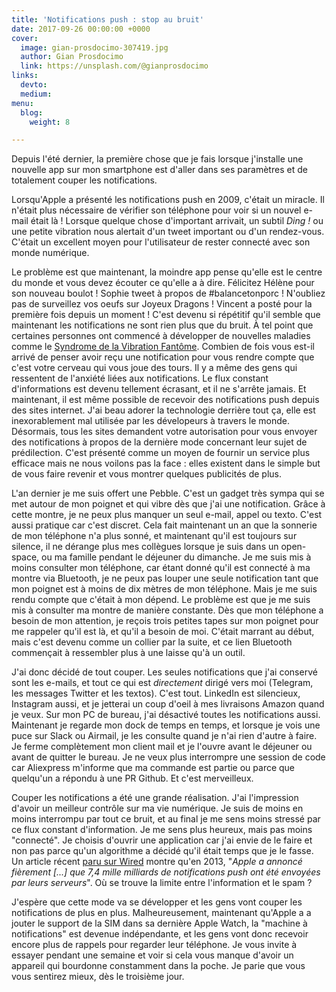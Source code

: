 ```yaml
---
title: 'Notifications push : stop au bruit'
date: 2017-09-26 00:00:00 +0000
cover:
  image: gian-prosdocimo-307419.jpg
  author: Gian Prosdocimo
  link: https://unsplash.com/@gianprosdocimo
links:
  devto: 
  medium: 
menu:
  blog:
    weight: 8

---
```

Depuis l'été dernier, la première chose que je fais lorsque j'installe une nouvelle app sur mon smartphone est d'aller dans ses paramètres et de totalement couper les notifications.

Lorsqu'Apple a présenté les notifications push en 2009, c'était un miracle. Il n'était plus nécessaire de vérifier son téléphone pour voir si un nouvel e-mail était là ! Lorsque quelque chose d'important arrivait, un subtil *Ding !* ou une petite vibration nous alertait d'un tweet important ou d'un rendez-vous. C'était un excellent moyen pour l'utilisateur de rester connecté avec son monde numérique.

Le problème est que maintenant, la moindre app pense qu'elle est le centre du monde et vous devez écouter ce qu'elle a à dire. Félicitez Hélène pour son nouveau boulot ! Sophie tweet à propos de #balancetonporc ! N'oubliez pas de surveillez vos oeufs sur Joyeux Dragons ! Vincent a posté pour la première fois depuis un moment ! C'est devenu si répétitif qu'il semble que maintenant les notifications ne sont rien plus que du bruit. À tel point que certaines personnes ont commencé à développer de nouvelles maladies comme le [Syndrome de la Vibration Fantôme](https://en.wikipedia.org/wiki/Phantom_vibration_syndrome). Combien de fois vous est-il arrivé de penser avoir reçu une notification pour vous rendre compte que c'est votre cerveau qui vous joue des tours. Il y a même des gens qui ressentent de l'anxiété liées aux notifications. Le flux constant d'informations est devenu tellement écrasant, et il ne s'arrête jamais. Et maintenant, il est même possible de recevoir des notifications push depuis des sites internet. J'ai beau adorer la technologie derrière tout ça, elle est inexorablement mal utilisée par les dévelopeurs à travers le monde. Désormais, tous les sites demandent votre autorisation pour vous envoyer des notifications à propos de la dernière mode concernant leur sujet de prédilection. C'est présenté comme un moyen de fournir un service plus efficace mais ne nous voilons pas la face : elles existent dans le simple but de vous faire revenir et vous montrer quelques publicités de plus.

L'an dernier je me suis offert une Pebble. C'est un gadget très sympa qui se met autour de mon poignet et qui vibre dès que j'ai une notification. Grâce à cette montre, je ne peux plus manquer un seul e-mail, appel ou texto. C'est aussi pratique car c'est discret. Cela fait maintenant un an que la sonnerie de mon téléphone n'a plus sonné, et maintenant qu'il est toujours sur silence, il ne dérange plus mes collègues lorsque je suis dans un open-space, ou ma famille pendant le déjeuner du dimanche. Je me suis mis à moins consulter mon téléphone, car étant donné qu'il est connecté à ma montre via Bluetooth, je ne peux pas louper une seule notification tant que mon poignet est à moins de dix mètres de mon téléphone. Mais je me suis rendu compte que c'était à mon dépend. Le problème est que je me suis mis à consulter ma montre de manière constante. Dès que mon téléphone a besoin de mon attention, je reçois trois petites tapes sur mon poignet pour me rappeler qu'il est là, et qu'il a besoin de moi. C'était marrant au début, mais c'est devenu comme un collier par la suite, et ce lien Bluetooth commençait à ressembler plus à une laisse qu'à un outil.

J'ai donc décidé de tout couper. Les seules notifications que j'ai conservé sont les e-mails, et tout ce qui est *directement* dirigé vers moi (Telegram, les messages Twitter et les textos). C'est tout. LinkedIn est silencieux, Instagram aussi, et je jetterai un coup d'oeil à mes livraisons Amazon quand je veux. Sur mon PC de bureau, j'ai désactivé toutes les notifications aussi. Maintenant je regarde mon dock de temps en temps, et lorsque je vois une puce sur Slack ou Airmail, je les consulte quand je n'ai rien d'autre à faire. Je ferme complètement mon client mail et je l'ouvre avant le déjeuner ou avant de quitter le bureau. Je ne veux plus interrompre une session de code car Aliexpress m'informe que ma commande est partie ou parce que quelqu'un a répondu à une PR Github. Et c'est merveilleux.

Couper les notifications a été une grande réalisation. J'ai l'impression d'avoir un meilleur contrôle sur ma vie numérique. Je suis de moins en moins interrompu par tout ce bruit, et au final je me sens moins stressé par ce flux constant d'information. Je me sens plus heureux, mais pas moins "connecté". Je choisis d'ouvrir une application car j'ai envie de le faire et non pas parce qu'un algorithme a décidé qu'il était temps que je le fasse. Un article récent [paru sur Wired](https://www.wired.com/story/turn-off-your-push-notifications/) montre qu'en 2013, "*Apple a annoncé fièrement [...] que 7,4 mille milliards de notifications push ont été envoyées par leurs serveurs*". Où se trouve la limite entre l'information et le spam ?

J'espère que cette mode va se développer et les gens vont couper les notifications de plus en plus. Malheureusement, maintenant qu'Apple a a jouter le support de la SIM dans sa dernière Apple Watch, la "machine à notifications" est devenue indépendante, et les gens vont donc recevoir encore plus de rappels pour regarder leur téléphone. Je vous invite à essayer pendant une semaine et voir si cela vous manque d'avoir un appareil qui bourdonne constamment dans la poche. Je parie que vous vous sentirez mieux, dès le troisième jour.
